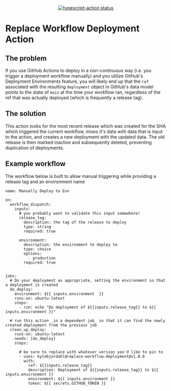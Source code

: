 <p align="center">
  <a href="https://github.com/actions/typescript-action/actions"><img alt="typescript-action status" src="https://github.com/actions/typescript-action/workflows/build-test/badge.svg"></a>
</p>

# Replace Workflow Deployment Action

## The problem

If you use GitHub Actions to deploy in a non-continuous way (i.e. you trigger a deployment workflow manually) and you utilize
GitHub's Deployment Environments feature, you will likely end up that the `ref` associated with the resulting `deployment` object
in GitHub's data model points to the state of `main` at the time your workflow ran, regardless of the ref that was actually deployed
(which is frequently a release tag).

## The solution

This action looks for the most recent release which was created for the SHA which triggered the current workflow, mixes it's data with data that is input to the action, and creates a new deployment with the updated data. The old release is then marked inactive and subsequently deleted, preventing duplication of deployments.

## Example workflow

The workflow below is built to allow manual triggering while providing a release tag and an environment name

```
name: Manually Deploy to Env

on:
  workflow_dispatch:
    inputs:
      # you probably want to validate this input somewhere!
      release_tag:
        description: the tag of the release to deploy
        type: string
        required: true

      environment:
        description: the environment to deploy to
        type: choice
        options:
          - production
        required: true


jobs:
  # Do your deployment as appropriate, setting the environment so that a deployment is created
  do_deploy:
    environment: ${{ inputs.environment  }}
    runs-on: ubuntu-latest
    steps:
      - run: echo "Do deployment of ${{inputs.release_tag}} to ${{ inputs.environment }}"

  # run this action _in a dependent job_ so that it can find the newly created deployment from the previous job
  clean_up_deploy:
    runs-on: ubuntu-latest
    needs: [do_deploy]
    steps:

      # be sure to replace with whatever version you'd like to pin to
      - uses: kylebjordahl@replace-workflow-deployment@v1.0.0
        with:
          ref: ${{inputs.release_tag}}
          description: Deployment of ${{inputs.release_tag}} to ${{ inputs.environment }}
          environment: ${{ inputs.environment }}
          token: ${{ secrets.GITHUB_TOKEN }}
```
